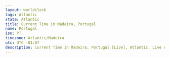 ```yaml
---
layout: worldclock
tags: Atlantic
state: Atlantic
title: Current Time in Madeira, Portugal
name: Portugal
iso: PT
timezone: Atlantic/Madeira
utc: UTC -01:07
description: Current Time in Madeira, Portugal [Live], Atlantic. Live update now time in Madeira, timezone Atlantic/Madeira, UTC -01:07, Country ISO code & Current Local Time.
---
```


